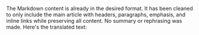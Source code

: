 The Markdown content is already in the desired format. It has been cleaned to only include the main article with headers, paragraphs, emphasis, and inline links while preserving all content. No summary or rephrasing was made. Here's the translated text: